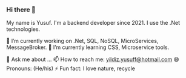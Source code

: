 ### Hi there 👋 
 My name is Yusuf. I'm a backend developer since 2021. I use the .Net technologies. 

 🔭 I’m currently working on .Net, SQL, NoSQL, MicroServices, MessageBroker.
 🌱 I’m currently learning CSS, Microservice tools.
 
 💬 Ask me about ...
 📫 How to reach me: yildiz.yusuff@hotmail.com
 😄 Pronouns: (He/his)
 ⚡ Fun fact: I love nature, recycle 

